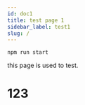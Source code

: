 ```yaml
---
id: doc1
title: test page 1
sidebar_label: test1
slug: /
---
```

```
npm run start
```
this page is used to test.
# 123
